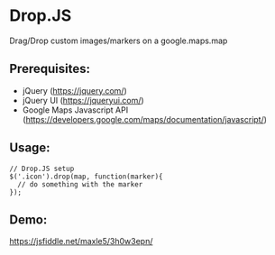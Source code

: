 # Drop.JS
Drag/Drop custom images/markers on a google.maps.map

## Prerequisites:
- jQuery (https://jquery.com/)
- jQuery UI (https://jqueryui.com/)
- Google Maps Javascript API (https://developers.google.com/maps/documentation/javascript/)

## Usage:
```
// Drop.JS setup
$('.icon').drop(map, function(marker){
  // do something with the marker
});
```

## Demo:
https://jsfiddle.net/maxle5/3h0w3epn/
